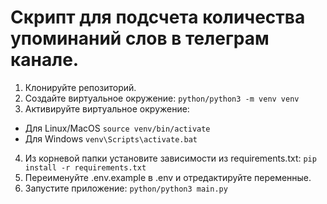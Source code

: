 # Скрипт для подсчета количества упоминаний слов в телеграм канале.

1. Клонируйте репозиторий.
2. Создайте виртуальное окружение:
```python/python3 -m venv venv```
3. Активируйте виртуальное окружение:
* Для Linux/MacOS ```source venv/bin/activate```
* Для Windows ```venv\Scripts\activate.bat```
4. Из корневой папки установите зависимости из requirements.txt:
```pip install -r requirements.txt```
5. Переименуйте .env.example в .env и отредактируйте переменные.
6. Запустите приложение:
```python/python3 main.py```